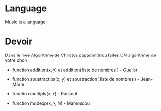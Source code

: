 # Language

[Music is a language](https://www.youtube.com/watch?v=3yRMbH36HRE)


# Devoir

Dans le livre Algorithme de Christos papadimitriou faites UN algorithme de votre choix

* function addition(x, y) et addition( liste de nombres ) - Guellor

* function soustraction(x, y) et soustraction( liste de nombres ) - Jean-Marie

* function multiply(x, y) - Rassoul

* function modexp(x, y, N) - Mamoudou


